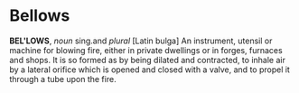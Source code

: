 # Bellows

**BEL'LOWS**, _noun_ sing.and _plural_ \[Latin bulga\] An instrument, utensil or machine for blowing fire, either in private dwellings or in forges, furnaces and shops. It is so formed as by being dilated and contracted, to inhale air by a lateral orifice which is opened and closed with a valve, and to propel it through a tube upon the fire.